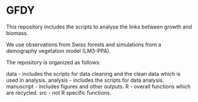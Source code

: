 # GFDY

This repository includes the scripts to analyse the links between growth and biomass.

We use observations from Swiss forests and simulations from a demography vegetation model (LM3-PPA).

The repository is organized as follows:

data - includes the scripts for data cleaning and the clean data which is used in analysis.
analysis - includes the scripts for data analysis.
manuscript - includes figures and other outputs.
R - overall functions which are recycled.
src - not R specific functions.
